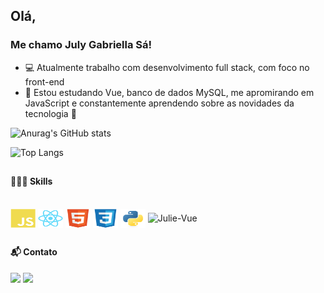 ## Olá, 
### Me chamo July Gabriella Sá!

- 💻 Atualmente trabalho com desenvolvimento full stack, com foco no front-end
- 📖 Estou estudando Vue, banco de dados MySQL, me apromirando em JavaScript e constantemente aprendendo sobre as novidades da tecnologia 💜

![Anurag's GitHub stats](https://github-readme-stats.vercel.app/api?username=JulieGab&hide=contribs,prs&show_icons=true&theme=radical)

![Top Langs](https://github-readme-stats.vercel.app/api/top-langs/?username=JulieGab&layout=compact&theme=radical)


##
#### 🤹🏻‍♀️ Skills
<div style="display: inline_block"><br>
  <img align="center" alt="Julie-Js" height="30" width="40" src="https://raw.githubusercontent.com/devicons/devicon/master/icons/javascript/javascript-plain.svg">
  <img align="center" alt="Julie-React" height="30" width="40" src="https://raw.githubusercontent.com/devicons/devicon/master/icons/react/react-original.svg">
  <img align="center" alt="Julie-HTML" height="30" width="40" src="https://raw.githubusercontent.com/devicons/devicon/master/icons/html5/html5-original.svg">
  <img align="center" alt="Julie-CSS" height="30" width="40" src="https://raw.githubusercontent.com/devicons/devicon/master/icons/css3/css3-original.svg">
  <img align="center" alt="Julie-Python" height="30" width="40" src="https://raw.githubusercontent.com/devicons/devicon/master/icons/python/python-original.svg">
  <img align="center" alt="Julie-Vue" height="30" width="40" src="https://cdn.jsdelivr.net/gh/devicons/devicon@latest/icons/vuejs/vuejs-original.svg" />
</div>

  
  ##
#### 📬 Contato 
<div> 
  <a href = "mailto:jullygabriella@gmail.com"><img src="https://img.shields.io/badge/-Gmail-%23333?style=for-the-badge&logo=gmail&logoColor=red" target="_blank"></a>
  <a href="https://www.linkedin.com/in/julygabsa/" target="_blank"><img src="https://img.shields.io/badge/-LinkedIn-%230077B5?style=for-the-badge&logo=linkedin&logoColor=white" target="_blank"></a> 
</div>



